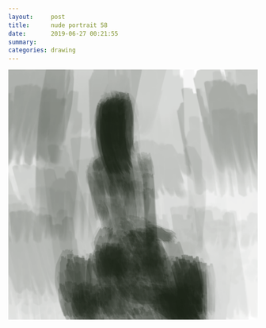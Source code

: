 ```yaml
---
layout:     post
title:      nude portrait 58
date:       2019-06-27 00:21:55
summary:    
categories: drawing
---
```

![nude portrait 58](/images/diary/nude-portrait-58.png ".")
